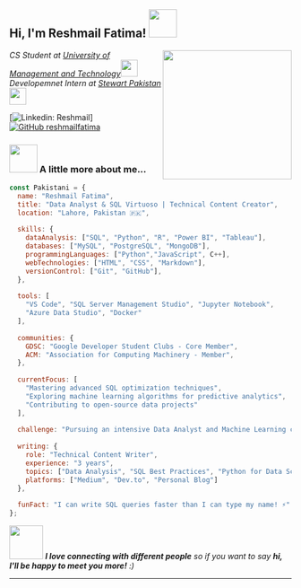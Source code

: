 
<h2> Hi, I'm Reshmail Fatima! <img src="https://media.giphy.com/media/mGcNjsfWAjY5AEZNw6/giphy.gif" width="50"></h2>
<img align='right' src="https://media.giphy.com/media/ieyl9zmCjO4b4t6qoY/giphy.gif" width="230">
<p><em>CS Student at <a href="https://www.umt.edu.pk/">University of Management and Technology</a><img src="https://media.giphy.com/media/fYSnHlufseco8Fh93Z/giphy.gif" width="30"></br>Developemnet Intern at <a href="https://www.stewart.com/en/pk">Stewart Pakistan</a><img src="https://media.giphy.com/media/WUlplcMpOCEmTGBtBW/giphy.gif" width="30"> 
</em></p>

[![Linkedin: Reshmail](https://img.shields.io/badge/-reshmail-blue?style=flat-square&logo=Linkedin&logoColor=white&link=https://www.linkedin.com/in/reshmail-fatima-b79620227/)]
[![GitHub reshmailfatima](https://img.shields.io/github/followers/thaiane?label=follow&style=social)](https://github.com/reshmailfatima)


### <img src="https://media.giphy.com/media/VgCDAzcKvsR6OM0uWg/giphy.gif" width="50"> A little more about me...  

```javascript
const Pakistani = {
  name: "Reshmail Fatima",
  title: "Data Analyst & SQL Virtuoso | Technical Content Creator",
  location: "Lahore, Pakistan 🇵🇰",
  
  skills: {
    dataAnalysis: ["SQL", "Python", "R", "Power BI", "Tableau"],
    databases: ["MySQL", "PostgreSQL", "MongoDB"],
    programmingLanguages: ["Python","JavaScript", C++],
    webTechnologies: ["HTML", "CSS", "Markdown"],
    versionControl: ["Git", "GitHub"],
  },
  
  tools: [
    "VS Code", "SQL Server Management Studio", "Jupyter Notebook",
    "Azure Data Studio", "Docker"
  ],
  
  communities: {
    GDSC: "Google Developer Student Clubs - Core Member",
    ACM: "Association for Computing Machinery - Member",
  },
  
  currentFocus: [
    "Mastering advanced SQL optimization techniques",
    "Exploring machine learning algorithms for predictive analytics",
    "Contributing to open-source data projects"
  ],
  
  challenge: "Pursuing an intensive Data Analyst and Machine Learning career path",
  
  writing: {
    role: "Technical Content Writer",
    experience: "3 years",
    topics: ["Data Analysis", "SQL Best Practices", "Python for Data Science"],
    platforms: ["Medium", "Dev.to", "Personal Blog"]
  },
  
  funFact: "I can write SQL queries faster than I can type my name! ⚡"
};

```

<img src="https://media.giphy.com/media/LnQjpWaON8nhr21vNW/giphy.gif" width="60"> <em><b>I love connecting with different people</b> so if you want to say <b>hi, I'll be happy to meet you more!</b> :)</em>

---
